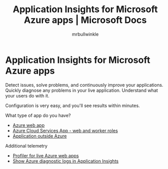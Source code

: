﻿---
title: Application Insights for Microsoft Azure apps | Microsoft Docs
description: Analyze usage and performance of your Azure app with Application Insights.
services: application-insights
documentationcenter: windows
author: mrbullwinkle
manager: carmonm

ms.assetid: 4bb5dac9-fb01-416e-813c-6e5ae7d6a847
ms.service: application-insights
ms.workload: tbd
ms.tgt_pltfrm: ibiza
ms.devlang: na
ms.topic: article
ms.date: 03/31/2017
ms.author: mbullwin

---
# Application Insights for Microsoft Azure apps


Detect issues, solve problems, and continuously improve your applications. Quickly diagnose any problems in your live application. Understand what your users do with it.

Configuration is very easy, and you'll see results within minutes.

What type of app do you have?

* [Azure web app](app-insights-asp-net.md)
* [Azure Cloud Services App - web and worker roles](app-insights-cloudservices.md)
* [Application outside Azure](app-insights-overview.md)

Additional telemetry

* [Profiler for live Azure web apps](app-insights-profiler.md)
* [Show Azure diagnostic logs in Application Insights](app-insights-azure-diagnostics.md)

